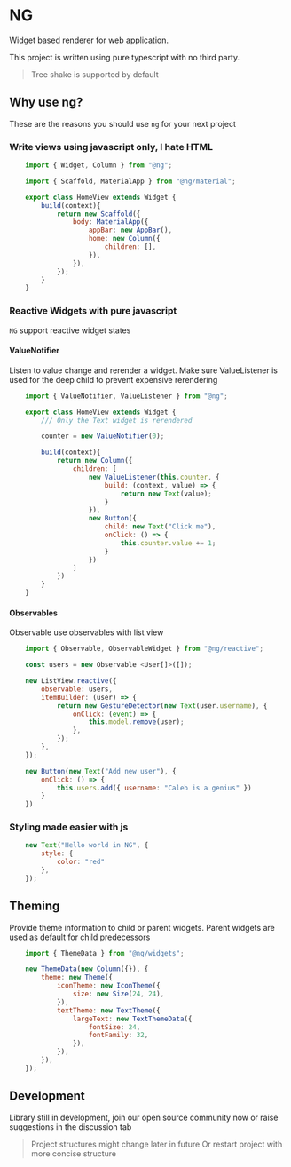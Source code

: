 # NG

Widget based renderer for web application.

This project is written using pure typescript with no third party. 

> Tree shake is supported by default

## Why use ng?

These are the reasons you should use `ng` for your next project

### Write views using javascript only, I hate HTML

```js
    import { Widget, Column } from "@ng";

    import { Scaffold, MaterialApp } from "@ng/material";

    export class HomeView extends Widget {
        build(context){
            return new Scaffold({
                body: MaterialApp({
                    appBar: new AppBar(),
                    home: new Column({
                        children: [],
                    }),
                }),
            });
        }
    }
```

### Reactive Widgets with pure javascript

`NG` support reactive widget states

#### ValueNotifier

Listen to value change and rerender a widget. Make sure ValueListener is used for the deep child to prevent
expensive rerendering

```js
    import { ValueNotifier, ValueListener } from "@ng";

    export class HomeView extends Widget {
        /// Only the Text widget is rerendered

        counter = new ValueNotifier(0);

        build(context){
            return new Column({
                children: [
                    new ValueListener(this.counter, {
                        build: (context, value) => {
                            return new Text(value);
                        }
                    }),
                    new Button({
                        child: new Text("Click me"),
                        onClick: () => {
                            this.counter.value += 1;
                        }
                    })
                ]
            })
        }
    }
```

#### Observables

Observable use observables with list view

```js
    import { Observable, ObservableWidget } from "@ng/reactive";

    const users = new Observable <User[]>([]);

    new ListView.reactive({
        observable: users,
        itemBuilder: (user) => {
            return new GestureDetector(new Text(user.username), {
                onClick: (event) => {
                    this.model.remove(user);
                },
            });
        },
    });

    new Button(new Text("Add new user"), {
        onClick: () => {
            this.users.add({ username: "Caleb is a genius" })
        }
    })
```

### Styling made easier with js

```js
    new Text("Hello world in NG", {
        style: {
            color: "red"
        },
    });
```

## Theming

Provide theme information to child or parent widgets. Parent widgets are used as default for child predecessors

```js
    import { ThemeData } from "@ng/widgets";

    new ThemeData(new Column({}), {
        theme: new Theme({
            iconTheme: new IconTheme({
                size: new Size(24, 24),
            }),
            textTheme: new TextTheme({
                largeText: new TextThemeData({
                    fontSize: 24,
                    fontFamily: 32,
                }),
            }),
        }),
    });
```

## Development

Library still in development, join our open source community now or raise suggestions in the discussion tab

> Project structures might change later in future
> Or restart project with more concise structure
